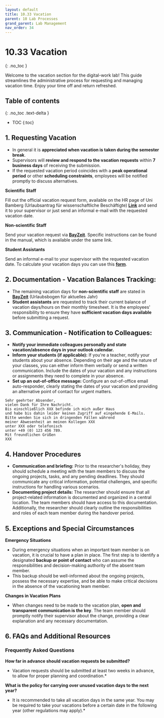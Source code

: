 ```yaml
---
layout: default
title: 10.33 Vacation
parent: 10 Lab Processes
grand_parent: Lab Management
nav_order: 34
---
```


# 10.33 Vacation
{: .no_toc }

Welcome to the vacation section for the digital-work lab! This guide streamlines the administrative process for requesting and managing vacation time. Enjoy your time off and return refreshed.

## Table of contents
{: .no_toc .text-delta }

- TOC
{:toc}

## 1. Requesting Vacation 

- In general it is **appreciated when vacation is taken during the semester break**.
- Supervisors will **review and respond to the vacation requests** within **7 business days** of receiving the submission.
- If the requested vacation period coincides with a **peak operational period** or other **scheduling constraints**, employees will be notified promptly to discuss alternatives.

**Scientific Staff**

Fill out the official vacation request form, available on the HR page of Uni Bamberg (Urlaubsantrag für wissenschaftliche Beschäftigte) **[Link](https://www.uni-bamberg.de/abt-personal/formulare-infos-und-merkblaetter/)** and send it to your supervisor or just send an informal e-mail with the requested vacation date. 

**Non-scientific Staff**

Send your vacation request via **[BayZeit](https://www.uni-bamberg.de/intranet/arbeitsplatz/zeiterfassung/)**. Specific instructions can be found in the manual, which is available under the same link.  

**Student Assistants**

Send an informal e-mail to your supervisor with the requested vacation date. To calculate your vacation days you can use this **[form](https://zuvportal.uni-bamberg.de/Hilfskraftvertraege/urlaubsanspruch_hk_ber.jspx)**.

## 2. Documentation - Vacation Balances Tracking:

- The remaining vacation days for **non-scientific staff** are stated in **[BayZeit](https://www.uni-bamberg.de/intranet/arbeitsplatz/zeiterfassung/)** (Urlaubsbogen für aktuelles Jahr)
- **Student assistants** are requested to track their current balance of vacation days/hours on their monthly timesheet.
It is the employees' responsibility to ensure they have **sufficient vacation days available** before submitting a request.

## 3. Communication - Notification to Colleagues:

- **Notify your immediate colleagues personally and state vacation/absence days in your outlook calendar.** 
- **Inform your students (if applicable):** If you're a teacher, notify your students about your absence. Depending on their age and the nature of your classes, you can either inform them verbally or send a written communication. Include the dates of your vacation and any instructions or assignments they need to complete in your absence.
- **Set up an out-of-office message:** Configure an out-of-office email auto-responder, clearly stating the dates of your vacation and providing an alternative point of contact for urgent matters.

```
Sehr geehrter Absender,
vielen Dank für Ihre Nachricht.
Bis einschließlich XXX befinde ich mich außer Haus
und habe bis dahin leider keinen Zugriff auf eingehende E-Mails.
Bitte wenden Sie sich in dringenden Fällen während
meiner Abwesenheit an meinen Kollegen XXX
unter XXX oder telefonisch
unter +49 (0) 123 456 789.
Mit freundlichen Grüßen
XXX
```

## 4. Handover Procedures

- **Communication and briefing:** Prior to the researcher's holiday, they should schedule a meeting with the team members to discuss the ongoing projects, tasks, and any pending deadlines. They should communicate any critical information, potential challenges, and specific instructions for handling various scenarios.
- **Documenting project details:** The researcher should ensure that all project-related information is documented and organized in a central location. The team members should have access to this documentation. Additionally, the researcher should clearly outline the responsibilities and roles of each team member during the handover period.

## 5. Exceptions and Special Circumstances

**Emergency Situations**

- During emergency situations when an important team member is on vacation, it is crucial to have a plan in place. The first step is to identify a designated **backup or point of contact** who can assume the responsibilities and decision-making authority of the absent team member.
- This backup should be well-informed about the ongoing projects, possess the necessary expertise, and be able to make critical decisions in the absence of the vacationing team member.

**Changes in Vacation Plans**

- When changes need to be made to the vacation plan, **open and transparent communication is the key**.
The team member should promptly notify their supervisor about the change, providing a clear explanation and any necessary documentation.

## 6. FAQs and Additional Resources

### Frequently Asked Questions

**How far in advance should vacation requests be submitted?**

* Vacation requests should be submitted at least two weeks in advance, to allow for proper planning and coordination.*

**What is the policy for carrying over unused vacation days to the next year?**

* It is recommended to take all vacation days in the same year. You may be required to take your vacations before a certain date in the following year (other regulations may apply).*
